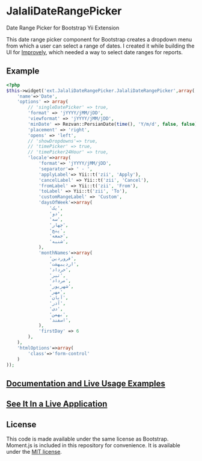 # JalaliDateRangePicker
Date Range Picker for Bootstrap Yii Extension

This date range picker component for Bootstrap creates a dropdown menu from which a user can
select a range of dates. I created it while building the UI for [Improvely](http://www.improvely.com), 
which needed a way to select date ranges for reports.

## Example
```php
<?php
$this->widget('ext.JalaliDateRangePicker.JalaliDateRangePicker',array(  
	'name'=>'Date',  
	'options' => array(  
		// 'singleDatePicker' => true,  
		'format' => 'jYYYY/jMM/jDD',
		'viewformat' => 'jYYYY/jMM/jDD',
		'minDate' => Rezvan::PersianDate(time(), 'Y/m/d', false, false),
		'placement' => 'right',
		'opens' => 'left',
		// 'showDropdowns'=> true,
		// 'timePicker' => true,
		// 'timePicker24Hour' => true,
		'locale'=>array(
			'format'=> 'jYYYY/jMM/jDD',
			'separator'=> ' - ',
			'applyLabel'=> Yii::t('zii', 'Apply'),
			'cancelLabel' => Yii::t('zii', 'Cancel'),
			'fromLabel' => Yii::t('zii', 'From'),
			'toLabel' => Yii::t('zii', 'To'),
			'customRangeLabel' => 'Custom',
			'daysOfWeek'=>array(
				'یک',
				'دو',
				'سه',
				'چهار',
				'پنج',
				'جمعه',
				'شنبه',
			),
			'monthNames'=>array(
				'فروردین',
				'اردیبهشت',
				'خرداد',
				'تیر',
				'مرداد',
				'شهریور',
				'مهر',	
				'آبان',
				'آذر',
				'دی',
				'بهمن',
				'اسفند',
			),
			'firstDay' => 6
		),
	),
	'htmlOptions'=>array(
		'class'=>'form-control'
	)
));
```

## [Documentation and Live Usage Examples](http://www.daterangepicker.com)

## [See It In a Live Application](https://awio.iljmp.com/5/drpdemogh)

## License

This code is made available under the same license as Bootstrap. Moment.js is included in this repository
for convenience. It is available under the [MIT license](http://www.opensource.org/licenses/mit-license.php).
